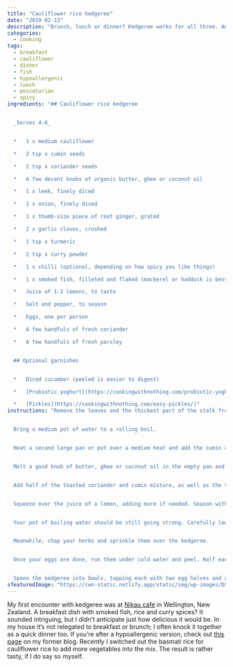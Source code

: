 ```yaml
---
title: "Cauliflower rice kedgeree"
date: "2019-02-13"
description: "Brunch, lunch or dinner? Kedgeree works for all three. And replacing the rice with cauliflower beefs up the nutrition."
categories: 
  - cooking
tags: 
  - breakfast
  - cauliflower
  - dinner
  - fish
  - hypoallergenic
  - lunch
  - pescatarian
  - spicy
ingredients: "## Cauliflower rice kedgeree


  _Serves 4-6_


  *   1 x medium cauliflower

  *   2 tsp x cumin seeds

  *   2 tsp x coriander seeds

  *   A few decent knobs of organic butter, ghee or coconut oil

  *   1 x leek, finely diced

  *   1 x onion, finely diced

  *   1 x thumb-size piece of root ginger, grated

  *   2 x garlic cloves, crushed

  *   1 tsp x turmeric

  *   2 tsp x curry powder

  *   1 x chilli (optional, depending on how spicy you like things)

  *   1 x smoked fish, filleted and flaked (mackerel or haddock is best), or you could use a few tins of MSC-certified tuna at a pinch

  *   Juice of 1-2 lemons, to taste

  *   Salt and pepper, to season 

  *   Eggs, one per person

  *   A few handfuls of fresh coriander

  *   A few handfuls of fresh parsley


  ## Optional garnishes


  *   Diced cucumber (peeled is easier to digest)

  *   [Probiotic yoghurt](https://cookingwithnothing.com/probiotic-yoghurt/) 

  *   [Pickles](https://cookingwithnothing.com/easy-pickles/)"
instructions: "Remove the leaves and the thickest part of the stalk from the cauliflower. Break it up into florets and pulse in a food processor in batches, until it resembles grains of rice. If you don't have a food processor, a box grater will do the job. 


  Bring a medium pot of water to a rolling boil. 


  Heat a second large pan or pot over a medium heat and add the cumin and coriander seeds. Toast until fragrant, then remove and grind with a mortar and pestle. Set half of the mixture aside. 


  Melt a good knob of butter, ghee or coconut oil in the empty pan and add the leek and onion. Cook until soft, then add the ginger and garlic and cook for a few more minutes. 


  Add half of the toasted coriander and cumin mixture, as well as the turmeric, curry powder and chilli (if using). Cook until fragrant. Add another knob of your oil of choice if needed, then add the cauliflower rice and stir to combine. Cook until the cauliflower rice is slightly browned, letting it catch on the bottom of the pan now and then for texture. Remove from the heat, then add the flaked fish, stirring to combine.


  Squeeze over the juice of a lemon, adding more if needed. Season with salt and pepper, going easy on the former as the fish will fulfil the role. Set the mixture aside while you get to work on the soft-boiled eggs. 


  Your pot of boiling water should be still going strong. Carefully lower in the eggs one at a time, then set the timer for 6.5 minutes. 


  Meanwhile, chop your herbs and sprinkle them over the kedgeree. 


  Once your eggs are done, run them under cold water and peel. Half each egg – they should be nice and soft in the centre.


  Spoon the kedgeree into bowls, topping each with two egg halves and a sprinkling of the reserved cumin and coriander seeds, as well as any garnishes of choice and some extra salt and pepper, if you like."
sfeaturedImage: "https://cwn-static.netlify.app/static/img/wp-images/DSC_0270-2-1.jpg"
---
```


My first encounter with kedgeree was at [Nikau café](http://nikaucafe.co.nz/) in Wellington, New Zealand. A breakfast dish with smoked fish, rice and curry spices? It sounded intriguing, but I didn’t anticipate just how delicious it would be. In my house it’s not relegated to breakfast or brunch; I often knock it together as a quick dinner too. If you’re after a hypoallergenic version, check out [this page](http://cookingwithnothing.tumblr.com/post/4831955913/kedgeree-a-personal-fave) on my former blog. Recently I switched out the basmati rice for cauliflower rice to add more vegetables into the mix. The result is rather tasty, if I do say so myself.

